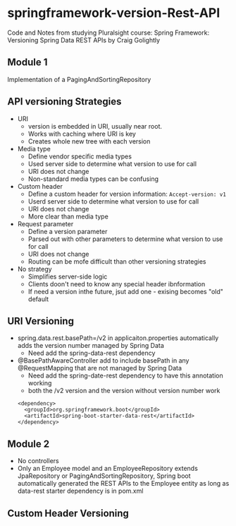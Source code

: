 # springframework-version-Rest-API
Code and Notes from studying Pluralsight course: Spring Framework: Versioning Spring Data REST APIs by Craig Golightly

## Module 1
Implementation of a PagingAndSortingRepository

## API versioning Strategies
* URI
  - version is embedded in URI, usually near root.
  - Works with caching where URI is key
  - Creates whole new tree with each version
* Media type
  - Define vendor specific media types
  - Used server side to determine what version to use for call
  - URI does not change
  - Non-standard media types can be confusing
* Custom header
  - Define a custom header for version information: ```Accept-version: v1```
  - Userd server side to determine what version to use for call
  - URI does not change
  - More clear than media type
* Request parameter
  - Define a version parameter
  - Parsed out with other parameters to determine what version to use for call
  - URI does not change
  - Routing can be mofe difficult than other versioning strategies
* No strategy
  - Simplifies server-side logic
  - Clients doon't need to know any special header ibnformation
  - If need a version inthe future, jsut add one - exising becomes "old" default
## URI Versioning
* spring.data.rest.basePath=/v2 in applicaiton.properties automatically adds the version number managed by Spring Data
  - Need add the spring-data-rest dependency
* @BasePathAwareController add to include basePath in any @RequestMapping that are not managed by Spring Data
  - Need add the spring-date-rest dependency to have this annotation working
  - both the /v2 version and the version without version number work
  ```
  <dependency>
    <groupId>org.springframework.boot</groupId>
    <artifactId>spring-boot-starter-data-rest</artifactId>
  </dependency>
  ```
## Module 2
* No controllers
* Only an Employee model and an EmployeeRepository extends JpaRepository or PagingAndSortingRepository, Spring boot automatically generated the REST APIs to the Employee entity as long as data-rest starter dependency is in pom.xml
## Custom Header Versioning



